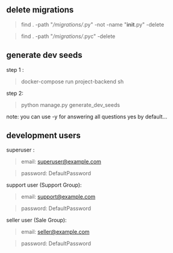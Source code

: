 ## delete migrations
> find . -path "*/migrations/*.py" -not -name "__init__.py" -delete

> find . -path "*/migrations/*.pyc"  -delete

## generate dev seeds
step 1 :
> docker-compose run project-backend sh

step 2:
> python manage.py generate_dev_seeds

note: you can use -y for answering all questions yes by default...

## development users
superuser :
> email: superuser@example.com

> password: DefaultPassword

support user (Support Group):
> email: support@example.com

> password: DefaultPassword

seller user (Sale Group):
> email: seller@example.com

> password: DefaultPassword

